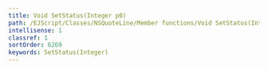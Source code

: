 ```yaml
---
title: Void SetStatus(Integer p0)
path: /EJScript/Classes/NSQuoteLine/Member functions/Void SetStatus(Integer p_0)
intellisense: 1
classref: 1
sortOrder: 6269
keywords: SetStatus(Integer)
---
```





